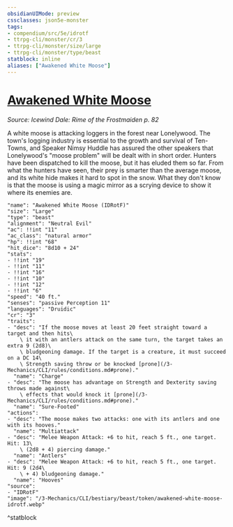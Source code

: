 ```yaml
---
obsidianUIMode: preview
cssclasses: json5e-monster
tags:
- compendium/src/5e/idrotf
- ttrpg-cli/monster/cr/3
- ttrpg-cli/monster/size/large
- ttrpg-cli/monster/type/beast
statblock: inline
aliases: ["Awakened White Moose"]
---
```

# [Awakened White Moose](3-Mechanics\CLI\bestiary\beast/awakened-white-moose-idrotf.md)
*Source: Icewind Dale: Rime of the Frostmaiden p. 82*  

A white moose is attacking loggers in the forest near Lonelywood. The town's logging industry is essential to the growth and survival of Ten-Towns, and Speaker Nimsy Huddle has assured the other speakers that Lonelywood's "moose problem" will be dealt with in short order. Hunters have been dispatched to kill the moose, but it has eluded them so far. From what the hunters have seen, their prey is smarter than the average moose, and its white hide makes it hard to spot in the snow. What they don't know is that the moose is using a magic mirror as a scrying device to show it where its enemies are.

```statblock
"name": "Awakened White Moose (IDRotF)"
"size": "Large"
"type": "beast"
"alignment": "Neutral Evil"
"ac": !!int "11"
"ac_class": "natural armor"
"hp": !!int "68"
"hit_dice": "8d10 + 24"
"stats":
- !!int "19"
- !!int "11"
- !!int "16"
- !!int "10"
- !!int "12"
- !!int "6"
"speed": "40 ft."
"senses": "passive Perception 11"
"languages": "Druidic"
"cr": "3"
"traits":
- "desc": "If the moose moves at least 20 feet straight toward a target and then hits\
    \ it with an antlers attack on the same turn, the target takes an extra 9 (2d8)\
    \ bludgeoning damage. If the target is a creature, it must succeed on a DC 14\
    \ Strength saving throw or be knocked [prone](/3-Mechanics/CLI/rules/conditions.md#prone)."
  "name": "Charge"
- "desc": "The moose has advantage on Strength and Dexterity saving throws made against\
    \ effects that would knock it [prone](/3-Mechanics/CLI/rules/conditions.md#prone)."
  "name": "Sure-Footed"
"actions":
- "desc": "The moose makes two attacks: one with its antlers and one with its hooves."
  "name": "Multiattack"
- "desc": "Melee Weapon Attack: +6 to hit, reach 5 ft., one target. Hit: 13\
    \ (2d8 + 4) piercing damage."
  "name": "Antlers"
- "desc": "Melee Weapon Attack: +6 to hit, reach 5 ft., one target. Hit: 9 (2d4\
    \ + 4) bludgeoning damage."
  "name": "Hooves"
"source":
- "IDRotF"
"image": "/3-Mechanics/CLI/bestiary/beast/token/awakened-white-moose-idrotf.webp"
```
^statblock